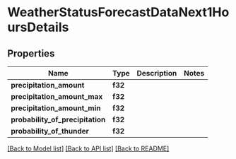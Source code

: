# WeatherStatusForecastDataNext1HoursDetails

## Properties

Name | Type | Description | Notes
------------ | ------------- | ------------- | -------------
**precipitation_amount** | **f32** |  | 
**precipitation_amount_max** | **f32** |  | 
**precipitation_amount_min** | **f32** |  | 
**probability_of_precipitation** | **f32** |  | 
**probability_of_thunder** | **f32** |  | 

[[Back to Model list]](../README.md#documentation-for-models) [[Back to API list]](../README.md#documentation-for-api-endpoints) [[Back to README]](../README.md)


